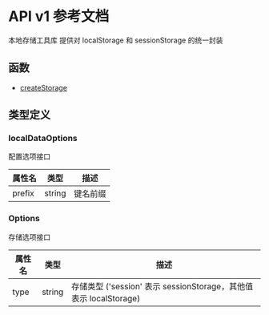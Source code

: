 # API v1 参考文档

本地存储工具库
提供对 localStorage 和 sessionStorage 的统一封装

## 函数

- [createStorage](functions/createStorage.md)

## 类型定义

### localDataOptions

配置选项接口

| 属性名 | 类型 | 描述 |
|--------|------|------|
| prefix | string | 键名前缀 |

### Options

存储选项接口

| 属性名 | 类型 | 描述 |
|--------|------|------|
| type | string | 存储类型 ('session' 表示 sessionStorage，其他值表示 localStorage) |